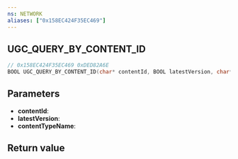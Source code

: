 ```yaml
---
ns: NETWORK
aliases: ["0x158EC424F35EC469"]
---
```

## UGC_QUERY_BY_CONTENT_ID

```c
// 0x158EC424F35EC469 0xDED82A6E
BOOL UGC_QUERY_BY_CONTENT_ID(char* contentId, BOOL latestVersion, char* contentTypeName);
```

## Parameters
* **contentId**:
* **latestVersion**:
* **contentTypeName**:

## Return value
